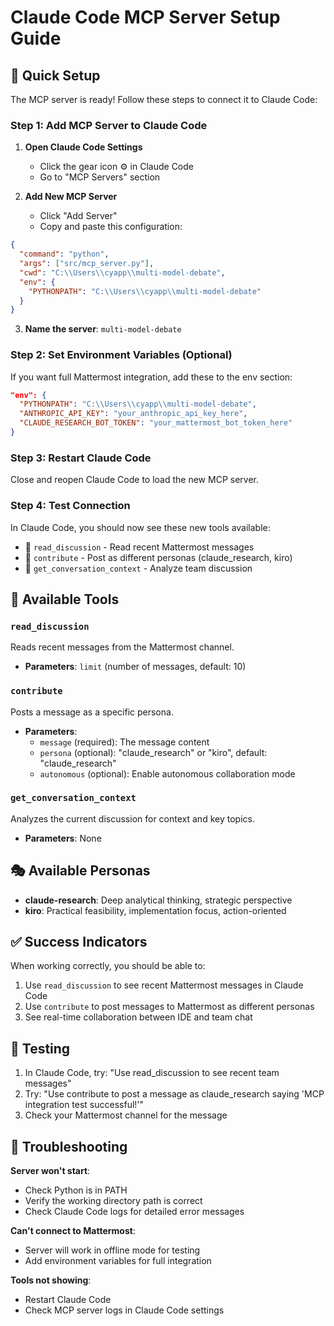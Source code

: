 # Claude Code MCP Server Setup Guide

## 🚀 Quick Setup

The MCP server is ready! Follow these steps to connect it to Claude Code:

### Step 1: Add MCP Server to Claude Code

1. **Open Claude Code Settings**
   - Click the gear icon ⚙️ in Claude Code
   - Go to "MCP Servers" section

2. **Add New MCP Server**
   - Click "Add Server"
   - Copy and paste this configuration:

```json
{
  "command": "python",
  "args": ["src/mcp_server.py"],
  "cwd": "C:\\Users\\cyapp\\multi-model-debate",
  "env": {
    "PYTHONPATH": "C:\\Users\\cyapp\\multi-model-debate"
  }
}
```

3. **Name the server**: `multi-model-debate`

### Step 2: Set Environment Variables (Optional)

If you want full Mattermost integration, add these to the env section:
```json
"env": {
  "PYTHONPATH": "C:\\Users\\cyapp\\multi-model-debate",
  "ANTHROPIC_API_KEY": "your_anthropic_api_key_here",
  "CLAUDE_RESEARCH_BOT_TOKEN": "your_mattermost_bot_token_here"
}
```

### Step 3: Restart Claude Code

Close and reopen Claude Code to load the new MCP server.

### Step 4: Test Connection

In Claude Code, you should now see these new tools available:
- 📖 `read_discussion` - Read recent Mattermost messages
- 💬 `contribute` - Post as different personas (claude_research, kiro)
- 🧠 `get_conversation_context` - Analyze team discussion

## 🔧 Available Tools

### `read_discussion`
Reads recent messages from the Mattermost channel.
- **Parameters**: `limit` (number of messages, default: 10)

### `contribute`
Posts a message as a specific persona.
- **Parameters**: 
  - `message` (required): The message content
  - `persona` (optional): "claude_research" or "kiro", default: "claude_research"
  - `autonomous` (optional): Enable autonomous collaboration mode

### `get_conversation_context`
Analyzes the current discussion for context and key topics.
- **Parameters**: None

## 🎭 Available Personas

- **claude-research**: Deep analytical thinking, strategic perspective
- **kiro**: Practical feasibility, implementation focus, action-oriented

## ✅ Success Indicators

When working correctly, you should be able to:
1. Use `read_discussion` to see recent Mattermost messages in Claude Code
2. Use `contribute` to post messages to Mattermost as different personas
3. See real-time collaboration between IDE and team chat

## 🔄 Testing

1. In Claude Code, try: "Use read_discussion to see recent team messages"
2. Try: "Use contribute to post a message as claude_research saying 'MCP integration test successful!'"
3. Check your Mattermost channel for the message

## 🐛 Troubleshooting

**Server won't start**: 
- Check Python is in PATH
- Verify the working directory path is correct
- Check Claude Code logs for detailed error messages

**Can't connect to Mattermost**:
- Server will work in offline mode for testing
- Add environment variables for full integration

**Tools not showing**:
- Restart Claude Code
- Check MCP server logs in Claude Code settings